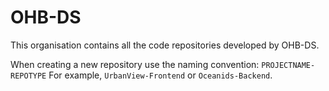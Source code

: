 # OHB-DS

This organisation contains all the code repositories developed by OHB-DS.

When creating a new repository use the naming convention: `PROJECTNAME-REPOTYPE`
For example, `UrbanView-Frontend` or `Oceanids-Backend`.
